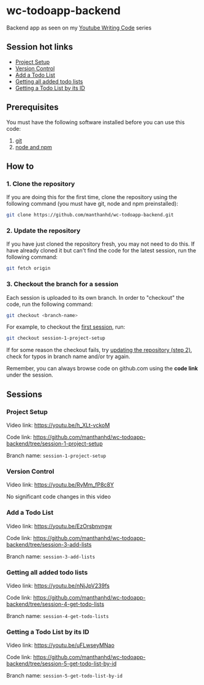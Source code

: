 # wc-todoapp-backend
Backend app as seen on my [Youtube Writing Code](https://www.youtube.com/playlist?list=PLVBXNyNyLNq03GzbOsXE0okM01fwKEYYw) series

## Session hot links
* [Project Setup](#project-setup)
* [Version Control](#version-control)
* [Add a Todo List](#add-a-todo-list)
* [Getting all added todo lists](#getting-all-added-todo-lists)
* [Getting a Todo List by its ID](#getting-a-todo-list-by-its-id)

## Prerequisites
You must have the following software installed before you can use this code:
1. [git](https://git-scm.com/downloads)
2. [node and npm](https://nodejs.org/en/download/)

## How to

### 1. Clone the repository
If you are doing this for the first time, clone the repository using the following command (you must have git, node and npm preinstalled):
```sh
git clone https://github.com/manthanhd/wc-todoapp-backend.git
```

### 2. Update the repository
If you have just cloned the repository fresh, you may not need to do this. If have already cloned it but can't find the code for the latest session, run the following command:
```sh
git fetch origin
```

### 3. Checkout the branch for a session
Each session is uploaded to its own branch. In order to "checkout" the code, run the following command:
```sh
git checkout <branch-name>
```

For example, to checkout the [first session](#project-setup), run:
```sh
git checkout session-1-project-setup
```

If for some reason the checkout fails, try [updating the repository (step 2)](#2-update-the-repository), check for typos in branch name and/or try again.

Remember, you can always browse code on github.com using the **code link** under the session.

## Sessions
### Project Setup
Video link: https://youtu.be/h_XLt-vckoM

Code link: https://github.com/manthanhd/wc-todoapp-backend/tree/session-1-project-setup

Branch name: `session-1-project-setup`

### Version Control
Video link: https://youtu.be/RyMm_fP8c8Y

No significant code changes in this video


### Add a Todo List
Video link: https://youtu.be/EzOrsbnvngw 

Code link: https://github.com/manthanhd/wc-todoapp-backend/tree/session-3-add-lists

Branch name: `session-3-add-lists`

### Getting all added todo lists
Video link: https://youtu.be/nNjJpV239fs

Code link: https://github.com/manthanhd/wc-todoapp-backend/tree/session-4-get-todo-lists

Branch name: `session-4-get-todo-lists`


### Getting a Todo List by its ID
Video link: https://youtu.be/uFLwseyMNao

Code link: https://github.com/manthanhd/wc-todoapp-backend/tree/session-5-get-todo-list-by-id

Branch name: `session-5-get-todo-list-by-id`
